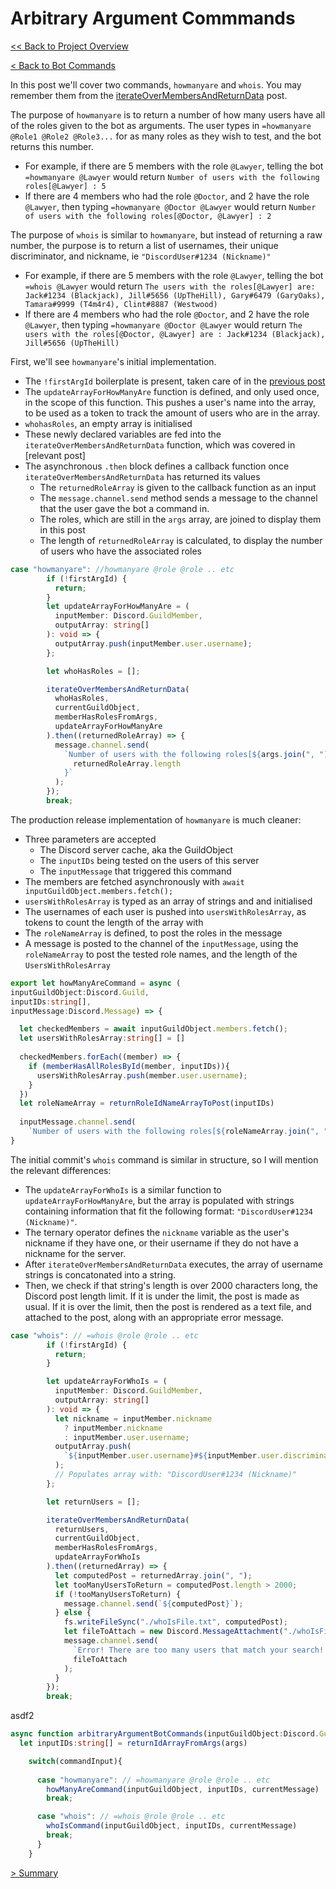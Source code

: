 # Arbitrary Argument Commmands

[<< Back to Project Overview](../defenderProject.md)

[< Back to Bot Commands](../botCommands.md)

In this post we'll cover two commands, `howmanyare` and `whois`. You may remember them from the [iterateOverMembersAndReturnData](../utilities/iterate.md) post. 

The purpose of `howmanyare` is to return a number of how many users have all of the roles given to the bot as arguments. The user types in `=howmanyare @Role1 @Role2 @Role3...` for as many roles as they wish to test, and the bot returns this number. 
 - For example, if there are 5 members with the role `@Lawyer`, telling the bot `=howmanyare @Lawyer` would return `Number of users with the following roles[@Lawyer] : 5`
 - If there are 4 members who had the role `@Doctor`, and 2 have the role `@Lawyer`, then typing `=howmanyare @Doctor @Lawyer` would return  `Number of users with the following roles[@Doctor, @Lawyer] : 2`
 
 The purpose of `whois` is similar to `howmanyare`, but instead of returning a raw number, the purpose is to return a list of usernames, their unique discriminator, and nickname, ie `"DiscordUser#1234 (Nickname)"`
  - For example, if there are 5 members with the role `@Lawyer`, telling the bot `=whois @Lawyer` would return `The users with the roles[@Lawyer] are: Jack#1234 (Blackjack), Jill#5656 (UpTheHill), Gary#6479 (GaryOaks), Tamara#9999 (T4m4r4), Clint#8887 (Westwood)`
 - If there are 4 members who had the role `@Doctor`, and 2 have the role `@Lawyer`, then typing `=howmanyare @Doctor @Lawyer` would return  `The users with the roles[@Doctor, @Lawyer] are : Jack#1234 (Blackjack), Jill#5656 (UpTheHill)`
 
First, we'll see `howmanyare`'s initial implementation. 
- The `!firstArgId` boilerplate is present, taken care of in the [previous post](../botCommands.md)
- The `updateArrayForHowManyAre` function is defined, and only used once, in the scope of this function. This pushes a user's name into the array, to be used as a token to track the amount of users who are in the array.
- `whohasRoles`, an empty array is initialised
- These newly declared variables are fed into the `iterateOverMembersAndReturnData` function, which was covered in [relevant post]
- The asynchronous `.then` block defines a callback function once `iterateOverMembersAndReturnData` has returned its values
  - The `returnedRoleArray` is given to the callback function as an input
  - The `message.channel.send` method sends a message to the channel that the user gave the bot a command in.
  - The roles, which are still in the `args` array, are joined to display them in this post
  - The length of `returnedRoleArray` is calculated, to display the number of users who have the associated roles
  
```typescript
case "howmanyare": //howmanyare @role @role .. etc
        if (!firstArgId) {
          return;
        }
        let updateArrayForHowManyAre = (
          inputMember: Discord.GuildMember,
          outputArray: string[]
        ): void => {
          outputArray.push(inputMember.user.username);
        };

        let whoHasRoles = [];

        iterateOverMembersAndReturnData(
          whoHasRoles,
          currentGuildObject,
          memberHasRolesFromArgs,
          updateArrayForHowManyAre
        ).then((returnedRoleArray) => {
          message.channel.send(
            `Number of users with the following roles[${args.join(", ")}] : ${
              returnedRoleArray.length
            }`
          );
        });
        break;
```

The production release implementation of `howmanyare` is much cleaner:
- Three parameters are accepted
  - The Discord server cache, aka the GuildObject
  - The `inputIDs` being tested on the users of this server
  - The `inputMessage` that triggered this command
- The members are fetched asynchronously with `await inputGuildObject.members.fetch();`
- `usersWithRolesArray` is typed as an array of strings and and initialised
- The usernames of each user is pushed into `usersWithRolesArray`,  as tokens to count the length of the array with
- The `roleNameArray` is defined, to post the roles in the message
- A message is posted to the channel of the `inputMessage`, using the `roleNameArray` to post the tested role names, and the length of the `UsersWithRolesArray`

```typescript
export let howManyAreCommand = async (
inputGuildObject:Discord.Guild, 
inputIDs:string[], 
inputMessage:Discord.Message) => {

  let checkedMembers = await inputGuildObject.members.fetch();
  let usersWithRolesArray:string[] = []
  
  checkedMembers.forEach((member) => {
    if (memberHasAllRolesById(member, inputIDs)){
      usersWithRolesArray.push(member.user.username);
    }
  })
  let roleNameArray = returnRoleIdNameArrayToPost(inputIDs)
  
  inputMessage.channel.send(
    `Number of users with the following roles[${roleNameArray.join(", ")}] : ${usersWithRolesArray.length}`)
}
```

The initial commit's `whois` command is similar in structure, so I will mention the relevant differences:
- The `updateArrayForWhoIs` is a similar function to `updateArrayForHowManyAre`, but the array is populated with strings containing information that fit the following format: `"DiscordUser#1234 (Nickname)"`.
- The ternary operator defines the `nickname` variable as the user's nickname if they have one, or their username if they do not have a nickname for the server.
- After `iterateOverMembersAndReturnData` executes, the array of username strings is concatonated into a string.
- Then, we check if that string's length is over 2000 characters long, the Discord post length limit. If it is under the limit, the post is made as usual. If it is over the limit, then the post is rendered as a text file, and attached to the post, along with an appropriate error message.
```typescript
case "whois": // =whois @role @role .. etc
        if (!firstArgId) {
          return;
        }

        let updateArrayForWhoIs = (
          inputMember: Discord.GuildMember,
          outputArray: string[]
        ): void => {
          let nickname = inputMember.nickname
            ? inputMember.nickname
            : inputMember.user.username;
          outputArray.push(
            `${inputMember.user.username}#${inputMember.user.discriminator} (${nickname})`
          );
          // Populates array with: "DiscordUser#1234 (Nickname)"
        };

        let returnUsers = [];

        iterateOverMembersAndReturnData(
          returnUsers,
          currentGuildObject,
          memberHasRolesFromArgs,
          updateArrayForWhoIs
        ).then((returnedArray) => {
          let computedPost = returnedArray.join(", ");
          let tooManyUsersToReturn = computedPost.length > 2000;
          if (!tooManyUsersToReturn) {
            message.channel.send(`${computedPost}`);
          } else {
            fs.writeFileSync("./whoIsFile.txt", computedPost);
            let fileToAttach = new Discord.MessageAttachment("./whoIsFile.txt");
            message.channel.send(
              `Error! There are too many users that match your search! File has been generated with list of users.`,
              fileToAttach
            );
          }
        });
        break;
```
asdf2



```typescript
async function arbitraryArgumentBotCommands(inputGuildObject:Discord.Guild, commandInput) {
  let inputIDs:string[] = returnIdArrayFromArgs(args)

    switch(commandInput){
      
      case "howmanyare": // =howmanyare @role @role .. etc
        howManyAreCommand(inputGuildObject, inputIDs, currentMessage)
        break;

      case "whois": // =whois @role @role .. etc
        whoIsCommand(inputGuildObject, inputIDs, currentMessage)
        break;
      }
    }
 ```

[> Summary](../summary.md)
